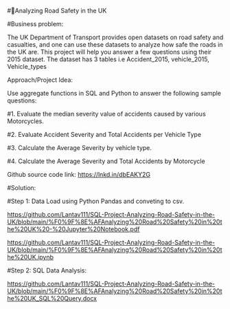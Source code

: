 #🎯Analyzing Road Safety in the UK

#Business problem:

The UK Department of Transport provides open datasets on road safety and casualties, and one can
use these datasets to analyze how safe the roads in the UK are. This project will help you answer a
few questions using their 2015 dataset.
The dataset has 3 tables i.e Accident_2015, vehicle_2015, Vehicle_types

Approach/Project Idea:

Use aggregate functions in SQL and Python to answer the following sample questions:

#1. Evaluate the median severity value of accidents caused by various Motorcycles.

#2. Evaluate Accident Severity and Total Accidents per Vehicle Type

#3. Calculate the Average Severity by vehicle type.

#4. Calculate the Average Severity and Total Accidents by Motorcycle

Github source code link:
https://lnkd.in/dbEAKY2G

#Solution:

#Step 1:
Data Load using Python Pandas and conveting to csv.

https://github.com/Lantav111/SQL-Project-Analyzing-Road-Safety-in-the-UK/blob/main/%F0%9F%8E%AFAnalyzing%20Road%20Safety%20in%20the%20UK%20-%20Jupyter%20Notebook.pdf

https://github.com/Lantav111/SQL-Project-Analyzing-Road-Safety-in-the-UK/blob/main/%F0%9F%8E%AFAnalyzing%20Road%20Safety%20in%20the%20UK.ipynb

#Step 2:
SQL Data Analysis:

https://github.com/Lantav111/SQL-Project-Analyzing-Road-Safety-in-the-UK/blob/main/%F0%9F%8E%AFAnalyzing%20Road%20Safety%20in%20the%20UK_SQL%20Query.docx

